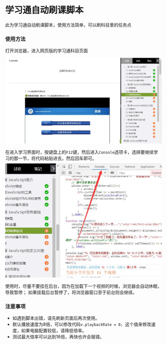 # 学习通自动刷课脚本
此为学习通自动刷课脚本，使用方法简单，可以刷科目里的任务点

### 使用方法

打开浏览器，进入网页版的学习通科目页面

![1](img/1.jpg)

在进入学习界面时，按键盘上的`F12`键，然后进入`Console`选项卡，选择要继续学习的那一节，将代码粘贴进去，然后回车即可。
![2](img/2.jpg)

使用时，尽量不要挂在后台，因为在加载下一个视频的时候，浏览器会自动休眠，导致暂停；
如果挂载后台暂停了，将浏览器窗口至于前台则会继续。

### 注意事项

- 如遇到脚本出错，请先刷新页面后再次使用。
- 默认播放速度为8倍，可以修改代码`v.playbackRate = 8; `这个值来修改速度，如果电脑配置较低，请降低倍率。
- 测试最大倍率可以达到16倍，再快也许会报错。
